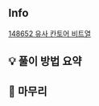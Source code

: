 ## Info
[148652 유사 칸토어 비트열](https://school.programmers.co.kr/learn/courses/30/lessons/148652)

## 💡 풀이 방법 요약


## 🙂 마무리

